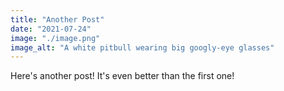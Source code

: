 ```yaml
---
title: "Another Post"
date: "2021-07-24"
image: "./image.png"
image_alt: "A white pitbull wearing big googly-eye glasses"
---
```

Here's another post! It's even better than the first one!